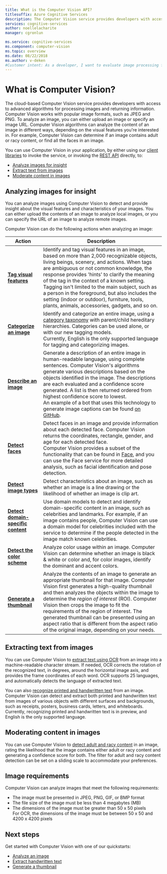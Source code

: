 ```yaml
---
title: What is the Computer Vision API?
titlesuffix: Azure Cognitive Services
description: The Computer Vision service provides developers with access to advanced algorithms for processing images and returning information. 
services: cognitive-services 
author: noellelacharite
manager: cgronlun

ms.service: cognitive-services 
ms.component: computer-vision 
ms.topic: overview
ms.date: 08/22/2018 
ms.author: v-deken
#Customer intent: As a developer, I want to evaluate image processing functionality, so that I can determine if it will work for my information extraction or object detection scenarios.
---
```

# What is Computer Vision?

The cloud-based Computer Vision service provides developers with access to advanced algorithms for processing images and returning information. Computer Vision works with popular image formats, such as JPEG and PNG. To analyze an image, you can either upload an image or specify an image URL. Computer Vision algorithms can analyze the content of an image in different ways, depending on the visual features you're interested in. For example, Computer Vision can determine if an image contains adult or racy content, or find all the faces in an image.

You can use Computer Vision in your application, by either using our [client libraries](quickstarts-sdk/csharp-analyze-sdk.md) to invoke the service, or invoking the [REST API](vision-api-how-to-topics/howtocallvisionapi.md) directly, to:

- [Analyze images for insight](#analyzing-images-for-insight)
- [Extract text from images](#extracting-text-from-images)
- [Moderate content in images](#moderating-content-in-images)

## Analyzing images for insight

You can analyze images using Computer Vision to detect and provide insight about the visual features and characteristics of your images. You can either upload the contents of an image to analyze local images, or you can specify the URL of an image to analyze remote images.

Computer Vision can do the following actions when analyzing an image:

| Action | Description |
| ------ | ----------- |
|**[Tag visual features](concept-tagging-images.md)**|Identify and tag visual features in an image, based on more than 2,000 recognizable objects, living beings, scenery, and actions. When tags are ambiguous or not common knowledge, the response provides 'hints' to clarify the meaning of the tag in the context of a known setting. Tagging isn't limited to the main subject, such as a person in the foreground, but also includes the setting (indoor or outdoor), furniture, tools, plants, animals, accessories, gadgets, and so on.|
|**[Categorize an image](concept-categorizing-images.md)**|Identify and categorize an entire image, using a [category taxonomy](Category-Taxonomy.md) with parent/child hereditary hierarchies. Categories can be used alone, or with our new tagging models.<br/>Currently, English is the only supported language for tagging and categorizing images.|
|**[Describe an image](concept-describing-images.md)**|Generate a description of an entire image in human-readable language, using complete sentences. Computer Vision's algorithms generate various descriptions based on the objects identified in the image. The descriptions are each evaluated and a confidence score generated. A list is then returned ordered from highest confidence score to lowest.<br/>An example of a bot that uses this technology to generate image captions can be found [on GitHub](https://github.com/Microsoft/BotBuilder-Samples/tree/master/CSharp/intelligence-ImageCaption).|
|**[Detect faces](concept-detecting-faces.md)** |Detect faces in an image and provide information about each detected face. Computer Vision returns the coordinates, rectangle, gender, and age for each detected face.<br/>Computer Vision provides a subset of the functionality that can be found in [Face](/azure/cognitive-services/face/), and you can use the Face service for more detailed analysis, such as facial identification and pose detection.|
|**[Detect image types](concept-detecting-image-types.md)**|Detect characteristics about an image, such as whether an image is a line drawing or the likelihood of whether an image is clip art.|
|**[Detect domain-specific content](concept-detecting-domain-content.md)**|Use domain models to detect and identify domain-specific content in an image, such as celebrities and landmarks. For example, if an image contains people, Computer Vision can use a domain model for celebrities included with the service to determine if the people detected in the image match known celebrities.|
|**[Detect the color scheme](concept-detecting-color-schemes.md)**|Analyze color usage within an image. Computer Vision can determine whether an image is black & white or color and, for color images, identify the dominant and accent colors.|
|**[Generate a thumbnail](concept-generating-thumbnails.md)**|Analyze the contents of an image to generate an appropriate thumbnail for that image. Computer Vision first generates a high-quality thumbnail and then analyzes the objects within the image to determine the *region of interest* (ROI). Computer Vision then crops the image to fit the requirements of the region of interest. The generated thumbnail can be presented using an aspect ratio that is different from the aspect ratio of the original image, depending on your needs.|

## Extracting text from images

You can use Computer Vision to [extract text using OCR](concept-extracting-text-ocr.md) from an image into a machine-readable character stream. If needed, OCR corrects the rotation of the recognized text, in degrees, around the horizontal image axis, and provides the frame coordinates of each word. OCR supports 25 languages, and automatically detects the language of extracted text.

You can also [recognize printed and handwritten text](concept-recognizing-text.md) from an image. Computer Vision can detect and extract both printed and handwritten text from images of various objects with different surfaces and backgrounds, such as receipts, posters, business cards, letters, and whiteboards. Currently, recognizing printed and handwritten text is in preview, and English is the only supported language.  

## Moderating content in images

You can use Computer Vision to [detect adult and racy content](concept-detecting-adult-content.md) in an image, rating the likelihood that the image contains either adult or racy content and generating a confidence score for both. The filter for adult and racy content detection can be set on a sliding scale to accommodate your preferences.

## Image requirements

Computer Vision can analyze images that meet the following requirements:

- The image must be presented in JPEG, PNG, GIF, or BMP format
- The file size of the image must be less than 4 megabytes (MB)
- The dimensions of the image must be greater than 50 x 50 pixels  
  For OCR, the dimensions of the image must be between 50 x 50 and 4200 x 4200 pixels

## Next steps

Get started with Computer Vision with one of our quickstarts:

- [Analyze an image](quickstarts-sdk/csharp-analyze-sdk.md)
- [Extract handwritten text](quickstarts-sdk/csharp-hand-text-sdk.md)
- [Generate a thumbnail](quickstarts-sdk/csharp-thumb-sdk.md)
